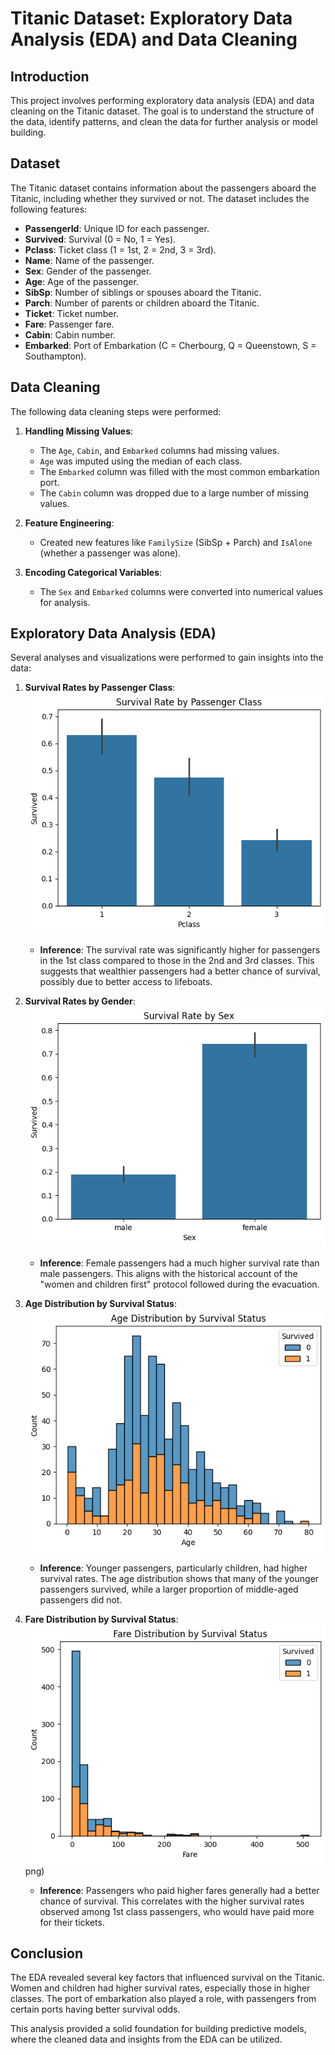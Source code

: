 
# Titanic Dataset: Exploratory Data Analysis (EDA) and Data Cleaning

## Introduction

This project involves performing exploratory data analysis (EDA) and data cleaning on the Titanic dataset. The goal is to understand the structure of the data, identify patterns, and clean the data for further analysis or model building.

## Dataset

The Titanic dataset contains information about the passengers aboard the Titanic, including whether they survived or not. The dataset includes the following features:

- **PassengerId**: Unique ID for each passenger.
- **Survived**: Survival (0 = No, 1 = Yes).
- **Pclass**: Ticket class (1 = 1st, 2 = 2nd, 3 = 3rd).
- **Name**: Name of the passenger.
- **Sex**: Gender of the passenger.
- **Age**: Age of the passenger.
- **SibSp**: Number of siblings or spouses aboard the Titanic.
- **Parch**: Number of parents or children aboard the Titanic.
- **Ticket**: Ticket number.
- **Fare**: Passenger fare.
- **Cabin**: Cabin number.
- **Embarked**: Port of Embarkation (C = Cherbourg, Q = Queenstown, S = Southampton).

## Data Cleaning

The following data cleaning steps were performed:

1. **Handling Missing Values**: 
    - The `Age`, `Cabin`, and `Embarked` columns had missing values.
    - `Age` was imputed using the median of each class.
    - The `Embarked` column was filled with the most common embarkation port.
    - The `Cabin` column was dropped due to a large number of missing values.

2. **Feature Engineering**:
    - Created new features like `FamilySize` (SibSp + Parch) and `IsAlone` (whether a passenger was alone).

3. **Encoding Categorical Variables**:
    - The `Sex` and `Embarked` columns were converted into numerical values for analysis.

## Exploratory Data Analysis (EDA)

Several analyses and visualizations were performed to gain insights into the data:


1. **Survival Rates by Passenger Class**:
    ![Survival by Class](<Graph/Survival by  Class.png>)
    - **Inference**: The survival rate was significantly higher for passengers in the 1st class compared to those in the 2nd and 3rd classes. This suggests that wealthier passengers had a better chance of survival, possibly due to better access to lifeboats.

2. **Survival Rates by Gender**:
    ![Survival by Gender](<Graph/Survival by Gender.png>)
    - **Inference**: Female passengers had a much higher survival rate than male passengers. This aligns with the historical account of the "women and children first" protocol followed during the evacuation.

3. **Age Distribution by Survival Status**:
    ![Age Distribution by Survival](<Graph/Age Distribuition by Survival Status.png>)
    - **Inference**: Younger passengers, particularly children, had higher survival rates. The age distribution shows that many of the younger passengers survived, while a larger proportion of middle-aged passengers did not.

4. **Fare Distribution by Survival Status**:
    ![Fare Distribution by Survival](<Graph/Fare Distribuition by Survival.png>)png)
    - **Inference**: Passengers who paid higher fares generally had a better chance of survival. This correlates with the higher survival rates observed among 1st class passengers, who would have paid more for their tickets.

## Conclusion

The EDA revealed several key factors that influenced survival on the Titanic. Women and children had higher survival rates, especially those in higher classes. The port of embarkation also played a role, with passengers from certain ports having better survival odds.

This analysis provided a solid foundation for building predictive models, where the cleaned data and insights from the EDA can be utilized.
